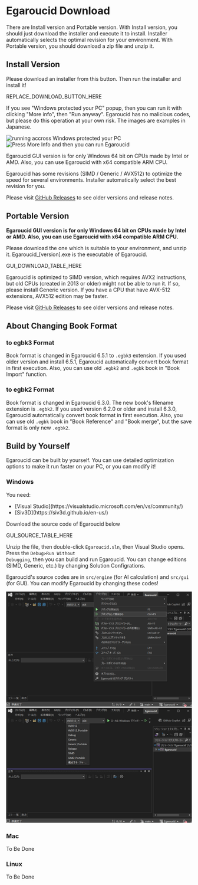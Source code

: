 # Egaroucid Download

There are Install version and Portable version. With Install version, you should just download the installer and execute it to install. Installer automatically selects the optimal revision for your environment. With Portable version, you should download a zip file and unzip it.



## Install Version

Please download an installer from this button. Then run the installer and install it!

REPLACE_DOWNLOAD_BUTTON_HERE

If you see "Windows protected your PC" popup, then you can run it with clicking "More info", then "Run anyway". Egaroucid has no malicious codes, but please do this  operation at your own risk. The images are examples in Japanese.

<div class="centering_box">
    <img class="pic2" src="img/cant_run1.png" alt="running accross Windows protected your PC">
    <img class="pic2" src="img/cant_run2.png" alt="Press More Info and then you can run Egaroucid">
</div>



Egaroucid GUI version is for only Windows 64 bit on CPUs made by Intel or AMD. Also, you can use Egaroucid with x64 compatible ARM CPU.

Egaroucid has some revisions (SIMD / Generic / AVX512) to optimize the speed for several environments. Installer automatically select the best revision for you.

Please visit [GitHub Releases](https://github.com/Nyanyan/Egaroucid/releases) to see older versions and release notes.



## Portable Version

<b>Egaroucid GUI version is for only Windows 64 bit on CPUs made by Intel or AMD. Also, you can use Egaroucid with x64 compatible ARM CPU.</b>

Please download the one which is suitable to your environment, and unzip it. Egaroucid_[version].exe is the executable of Egaroucid.



GUI_DOWNLOAD_TABLE_HERE



Egaroucid is optimized to SIMD version, which requires AVX2 instructions, but old CPUs (created in 2013 or older) might not be able to run it. If so, please install Generic version. If you have a CPU that have AVX-512 extensions, AVX512 edition may be faster.


Please visit [GitHub Releases](https://github.com/Nyanyan/Egaroucid/releases) to see older versions and release notes.



## About Changing Book Format

### to egbk3 Format

Book format is changed in Egaroucid 6.5.1 to ```.egbk3``` extension. If you used older version and install 6.5.1, Egaroucid automatically convert book format in first execution. Also, you can use old ```.egbk2``` and ```.egbk``` book in "Book Import" function.

### to egbk2 Format

Book format is changed in Egaroucid 6.3.0. The new book's filename extension is ```.egbk2```. If you used version 6.2.0 or older and install 6.3.0, Egaroucid automatically convert book format in first execution. Also, you can use old ```.egbk``` book in "Book Reference" and "Book merge", but the save format is only new ```.egbk2```.





## Build by Yourself

Egaroucid can be built by yourself. You can use detailed optimization options to make it run faster on your PC, or you can modify it!

### Windows

You need:

<ul>
    <li>[Visual Studio](https://visualstudio.microsoft.com/en/vs/community/)</li>
    <li>[Siv3D](https://siv3d.github.io/en-us/)</li>
</ul>

Download the source code of Egaroucid below

GUI_SOURCE_TABLE_HERE

Unzip the file, then double-click <code>Egaroucid.sln</code>, then Visual Studio opens. Press the <code>Debug>Run Without Debugging</code>, then you can build and run Egaroucid. You can change editions (SIMD, Generic, etc.) by changing Solution Configrations.

Egaroucid's source codes are in <code>src/engine</code> (for AI calculation) and <code>src/gui</code> (for GUI). You can modify Egaroucid by changing these codes!

<div class="centering_box">
    <img class="pic2" src="img/build_windows_execute.png" alt="Run Without Debugging">
    <img class="pic2" src="img/build_windows_change_edition.png" alt="Change Edition">
</div>

### Mac

To Be Done

### Linux

To Be Done

